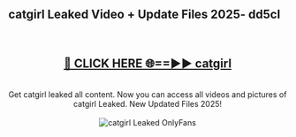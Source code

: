 <h2>catgirl Leaked Video + Update Files 2025- dd5cl</h2>
<br>
<div align="center">
<h2><a href="https://libra.edu.pl?catgirl" rel="nofollow">🔴 CLICK HERE 🌐==►► catgirl</a></h2>
<br>
Get catgirl leaked all content. Now you can access all videos and pictures of catgirl Leaked. New Updated Files 2025!
<br>
<br>
<a href="https://libra.edu.pl?catgirl" rel="nofollow" data-target="animated-image.originalLink"><img src="https://i.ibb.co.com/WyWwxjT/player-gif2.gif" alt="catgirl Leaked OnlyFans" style="max-width: 100%; display: inline-block;" data-target="animated-image.originalImage"></a>
</div>
<br>